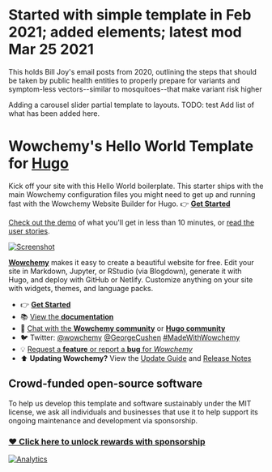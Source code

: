 # Started with simple template in Feb 2021; added elements; latest mod Mar 25 2021
This holds Bill Joy's email posts from 2020, outlining the steps that should be taken by public health entities to properly prepare for variants and symptom-less vectors--similar to mosquitoes--that make variant risk higher

Adding a carousel slider partial template to layouts. TODO: test
Add list of what has been added here.

# Wowchemy's Hello World Template for [Hugo](https://github.com/gohugoio/hugo)

Kick off your site with this Hello World boilerplate. This starter ships with the main Wowchemy configuration files you might need to get up and running fast with the Wowchemy Website Builder for Hugo.  👉 [**Get Started**](https://wowchemy.com/templates/)

[Check out the demo](https://starter-hello-world.netlify.app/) of what you'll get in less than 10 minutes, or [read the user stories](https://wowchemy.com/user-stories/).

[![Screenshot](https://github.com/wowchemy/starter-hello-world/raw/main/preview.png)](https://wowchemy.com/templates/)

[**Wowchemy**](https://wowchemy.com) makes it easy to create a beautiful website for free. Edit your site in Markdown, Jupyter, or RStudio (via Blogdown), generate it with Hugo, and deploy with GitHub or Netlify. Customize anything on your site with widgets, themes, and language packs.

- 👉 [**Get Started**](https://wowchemy.com/docs/install/)
- 📚 [View the **documentation**](https://wowchemy.com/docs/)
- 💬 [Chat with the **Wowchemy community**](https://discord.gg/z8wNYzb) or [**Hugo community**](https://discourse.gohugo.io)
- 🐦 Twitter: [@wowchemy](https://twitter.com/wowchemy) [@GeorgeCushen](https://twitter.com/GeorgeCushen) [#MadeWithWowchemy](https://twitter.com/search?q=(%23MadeWithWowchemy%20OR%20%23MadeWithAcademic)&src=typed_query)
- 💡 [Request a **feature** or report a **bug** for _Wowchemy_](https://github.com/wowchemy/wowchemy-hugo-modules/issues)
- ⬆️ **Updating Wowchemy?** View the [Update Guide](https://wowchemy.com/docs/update/) and [Release Notes](https://wowchemy.com/updates/)

## Crowd-funded open-source software

To help us develop this template and software sustainably under the MIT license, we ask all individuals and businesses that use it to help support its ongoing maintenance and development via sponsorship.

### [❤️ Click here to unlock rewards with sponsorship](https://wowchemy.com/plans/)


[![Analytics](https://ga-beacon.appspot.com/UA-78646709-2/starter-hello-world/readme?pixel)](https://github.com/igrigorik/ga-beacon)
